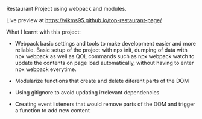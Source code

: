 Restaurant Project using webpack and modules.

Live preview at https://vikms95.github.io/top-restaurant-page/

What I learnt with this project: 
- Webpack basic settings and tools to make development easier and more reliable. Basic setup of the project with npx init, dumping of data with npx webpack as well as QOL commands such as npx webpack watch to update the contents on page load automatically, without having to enter npx webpack everytime.

- Modularize functions that create and delete diferent parts of the DOM

- Using gitignore to avoid updating irrelevant dependencies 

- Creating event listeners that would remove parts of the DOM and trigger a function to add new content

